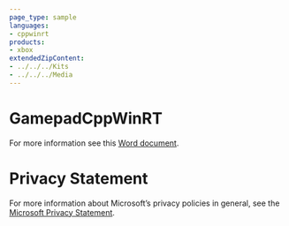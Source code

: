 ```yaml
---
page_type: sample
languages:
- cppwinrt
products:
- xbox
extendedZipContent:
- ../../../Kits
- ../../../Media
---
```

# GamepadCppWinRT
For more information see this [Word document](Readme.docx).
# Privacy Statement
For more information about Microsoft’s privacy policies in general, see the [Microsoft Privacy Statement](https://privacy.microsoft.com/en-us/privacystatement/).

